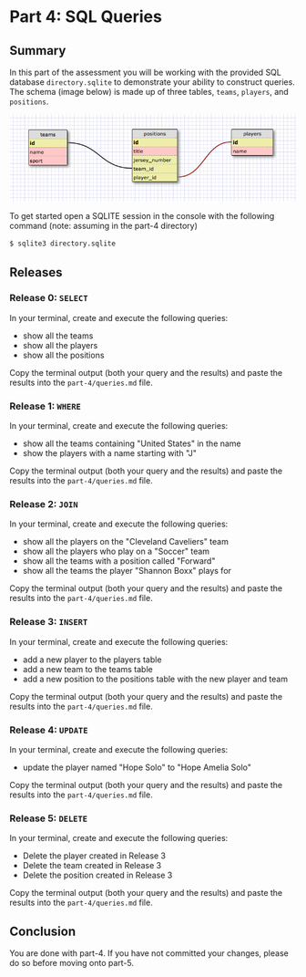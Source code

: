 # Part 4: SQL Queries
## Summary
In this part of the assessment you will be working with the provided SQL database
`directory.sqlite` to demonstrate your ability to construct queries. The schema
(image below) is made up of three tables, `teams`, `players`, and `positions`.

![Schema](data/schema.png)

To get started open a SQLITE session in the console with the following command (note: assuming in the part-4 directory)

```bash
$ sqlite3 directory.sqlite
```

## Releases
### Release 0: `SELECT`
In your terminal, create and execute the following queries:
- show all the teams
- show all the players
- show all the positions

Copy the terminal output (both your query and the results) and paste the results into the `part-4/queries.md` file.

### Release 1: `WHERE`
In your terminal, create and execute the following queries:
- show all the teams containing "United States" in the name
- show the players with a name starting with "J"

Copy the terminal output (both your query and the results) and paste the results into the `part-4/queries.md` file.

### Release 2: `JOIN`
In your terminal, create and execute the following queries:
- show all the players on the "Cleveland Caveliers" team
- show all the players who play on a "Soccer" team
- show all the teams with a position called "Forward"
- show all the teams the player "Shannon Boxx" plays for

Copy the terminal output (both your query and the results) and paste the results into the `part-4/queries.md` file.

### Release 3: `INSERT`
In your terminal, create and execute the following queries:
- add a new player to the players table
- add a new team to the teams table
- add a new position to the positions table with the new player and team

Copy the terminal output (both your query and the results) and paste the results into the `part-4/queries.md` file.

### Release 4: `UPDATE`
In your terminal, create and execute the following queries:
- update the player named "Hope Solo" to "Hope Amelia Solo"

Copy the terminal output (both your query and the results) and paste the results into the `part-4/queries.md` file.

### Release 5: `DELETE`
In your terminal, create and execute the following queries:
- Delete the player created in Release 3
- Delete the team created in Release 3
- Delete the position created in Release 3

Copy the terminal output (both your query and the results) and paste the results into the `part-4/queries.md` file.

## Conclusion
You are done with part-4. If you have not committed your changes, please do so before moving onto part-5.
